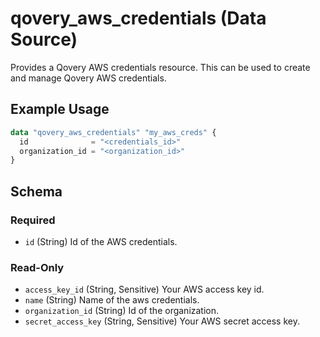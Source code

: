 # qovery_aws_credentials (Data Source)

Provides a Qovery AWS credentials resource. This can be used to create and manage Qovery AWS credentials.
## Example Usage
```terraform
data "qovery_aws_credentials" "my_aws_creds" {
  id              = "<credentials_id>"
  organization_id = "<organization_id>"
}
```

<!-- schema generated by tfplugindocs -->
## Schema

### Required

- `id` (String) Id of the AWS credentials.

### Read-Only

- `access_key_id` (String, Sensitive) Your AWS access key id.
- `name` (String) Name of the aws credentials.
- `organization_id` (String) Id of the organization.
- `secret_access_key` (String, Sensitive) Your AWS secret access key.

